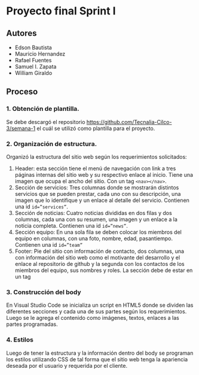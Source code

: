 # Proyecto final Sprint I
## Autores

- Edson Bautista
- Mauricio Hernandez
- Rafael Fuentes
- Samuel I. Zapata
- William Giraldo

## Proceso
### 1. Obtención de plantilla.
Se debe descargó el repositorio https://github.com/Tecnalia-Cilco-3/semana-1 el cuál se utilizó como plantilla para el proyecto.
### 2. Organización de estructura.
Organizó la estructura del sitio web según los requerimientos solicitados:
1. Header: esta sección tiene el menú de navegación con link a tres páginas internas del sitio web y su respectivo enlace al inicio. Tiene una imagen que ocupa el ancho del sitio. Con un tag `<nav></nav>`.
2. Sección de servicios: Tres columnas donde se mostrarán distintos servicios que se pueden prestar, cada uno con su descripción, una imagen que lo identifique y un enlace al detalle del servicio. Contienen una id `id=”services”`.
3. Sección de noticias: Cuatro noticias divididas en dos filas y dos columnas, cada una con su resumen, una imagen y un enlace a la noticia completa. Contienen una id `id=”news”`.
4. Sección equipo: En una sola fila se deben colocar los miembros del equipo en columnas, con una foto, nombre, edad, pasantiempo. Contienen una id `id=”team”`
5. Footer: Pie del sitio con información de contacto, dos columnas, una con información del sitio web como el motivante del desarrollo y el enlace al repositorio de github y la segunda con los contactos de los miembros del equipo, sus nombres y roles. La sección debe de estar en un tag <footer></footer>
### 3. Construcción del body
En Visual Studio Code se inicializa un script en HTML5 donde se dividen las diferentes secciones y cada una de sus partes según los requerimientos. Luego se le agrega el contenido como imágenes, textos, enlaces a las partes programadas.
### 4. Estilos
Luego de tener la estructura y la información dentro del body se programan los estilos utilizando CSS de tal forma que el sitio web tenga la apariencia deseada por el usuario y requerida por el cliente.

